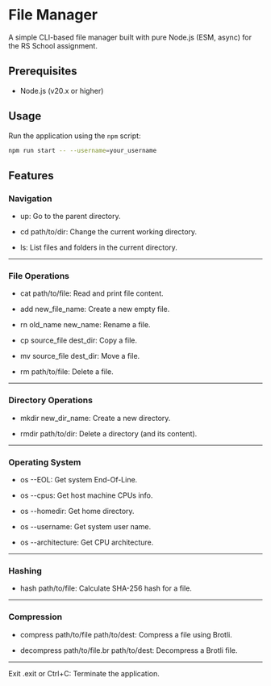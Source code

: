 # File Manager

A simple CLI-based file manager built with pure Node.js (ESM, async) for the RS School assignment.

## Prerequisites

- Node.js (v20.x or higher)

## Usage

Run the application using the `npm` script:

```bash
npm run start -- --username=your_username
```

## Features

### Navigation
 
 - up: Go to the parent directory.

 - cd path/to/dir: Change the current working directory.

 - ls: List files and folders in the current directory.

---

### File Operations

 - cat path/to/file: Read and print file content.

 - add new_file_name: Create a new empty file.

 - rn old_name new_name: Rename a file.

 - cp source_file dest_dir: Copy a file.

 - mv source_file dest_dir: Move a file.

 - rm path/to/file: Delete a file.

---

### Directory Operations

 - mkdir new_dir_name: Create a new directory.

 - rmdir path/to/dir: Delete a directory (and its content).

---

### Operating System

 - os --EOL: Get system End-Of-Line.

 - os --cpus: Get host machine CPUs info.

 - os --homedir: Get home directory.

 - os --username: Get system user name.

 - os --architecture: Get CPU architecture.

---

### Hashing

 - hash path/to/file: Calculate SHA-256 hash for a file.

---

### Compression

 - compress path/to/file path/to/dest: Compress a file using Brotli.

 - decompress path/to/file.br path/to/dest: Decompress a Brotli file.

---

Exit
.exit or Ctrl+C: Terminate the application.
